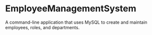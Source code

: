 # EmployeeManagementSystem
A command-line application that uses MySQL to create and maintain employees, roles, and departments.
